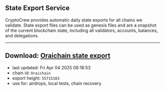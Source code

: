 ## State Export Service
CryptoCrew provides automatic daily state exports for all chains we validate. State export files can be used as genesis files and are a snapshot of the current blockchain state, including all validators, accounts, balances, and delegations.

---
**Download: [Oraichain state export](https://ccv-s3.nbg1.your-objectstorage.com/SERVICE/oraichain/Oraichain_export_55715103.json)**
---

- last updated: Fri Apr 04 2025 08:18:53
- chain id: `Oraichain`
- export height: `55715103`
- use for: airdrops, local tests, chain recovery
